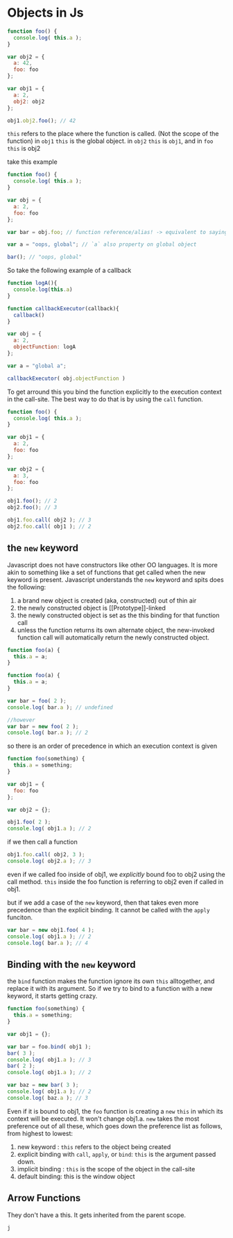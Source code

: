 # Objects in Js

```js
function foo() {
  console.log( this.a );
}

var obj2 = {
  a: 42,
  foo: foo
};

var obj1 = {
  a: 2,
  obj2: obj2
};

obj1.obj2.foo(); // 42
```

`this` refers to the place where the function is called. (Not the scope of the function)
in `obj1` `this` is the global object. in `obj2` `this` is `obj1`, and in `foo` `this` is obj2

take this example

```js
function foo() {
  console.log( this.a );
}

var obj = {
  a: 2,
  foo: foo
};

var bar = obj.foo; // function reference/alias! -> equivalent to saying bar = foo

var a = "oops, global"; // `a` also property on global object

bar(); // "oops, global"
```

So take the following example of a callback

```js
function logA(){
  console.log(this.a)
}

function callbackExecutor(callback){
  callback()
}

var obj = {
  a: 2,
  objectFunction: logA
};

var a = "global a";

callbackExecutor( obj.objectFunction )
```

To get arround this you bind the function explicitly to the execution context in the call-site. The best way to do that is by using the `call` function.

```js
function foo() {
  console.log( this.a );
}

var obj1 = {
  a: 2,
  foo: foo
};

var obj2 = {
  a: 3,
  foo: foo
};

obj1.foo(); // 2
obj2.foo(); // 3

obj1.foo.call( obj2 ); // 3
obj2.foo.call( obj1 ); // 2
```

## the `new` keyword

Javascript does not have constructors like other OO languages. It is more akin to something like a set of functions that get called when the new keyword is present. Javascript understands the `new` keyword and spits does the following:

1. a brand new object is created (aka, constructed) out of thin air
1. the newly constructed object is [[Prototype]]-linked
1. the newly constructed object is set as the this binding for that function call
1. unless the function returns its own alternate object, the new-invoked function call will automatically return the newly constructed object.

```js
function foo(a) {
  this.a = a;
}

function foo(a) {
  this.a = a;
}

var bar = foo( 2 );
console.log( bar.a ); // undefined

//however
var bar = new foo( 2 );
console.log( bar.a ); // 2
```


so there is an order of precedence in which an execution context is given

```js
function foo(something) {
  this.a = something;
}

var obj1 = {
  foo: foo
};

var obj2 = {};

obj1.foo( 2 );
console.log( obj1.a ); // 2
```

if we then call a function 
```js
obj1.foo.call( obj2, 3 );
console.log( obj2.a ); // 3
```

even if we called foo inside of obj1, we *explicitly* bound foo to obj2 using the call method. `this` inside the foo function is referring to obj2 even if called in obj1.

but if we add a case of the `new` keyword, then that takes even more precedence than the explicit binding. It cannot be called with the `apply` funciton.
```js
var bar = new obj1.foo( 4 );
console.log( obj1.a ); // 2
console.log( bar.a ); // 4
```
 
## Binding with the `new` keyword

the `bind` function makes the function ignore its own `this` alltogether, and replace it with its argument. So if we try to bind to a function with a new keyword, it starts getting crazy.

```js
function foo(something) {
  this.a = something;
}

var obj1 = {};

var bar = foo.bind( obj1 );
bar( 3 );
console.log( obj1.a ); // 3
bar( 2 );
console.log( obj1.a ); // 2

var baz = new bar( 3 );
console.log( obj1.a ); // 2
console.log( baz.a ); // 3
```

Even if it is bound to obj1, the `foo` function is creating a `new` `this` in which its context will be executed. It won't change obj1.a. `new` takes the most preference out of all these, which goes down the preference list as follows, from highest to lowest:

1. new keyword : `this` refers to the object being created
1. explicit binding with `call`, `apply`, or `bind`: `this` is the argument passed down.
1. implicit binding : `this` is the scope of the object in the call-site
1. default binding: this is the window object

## Arrow Functions

They don't have a this. It gets inherited from the parent scope.

```js
j
